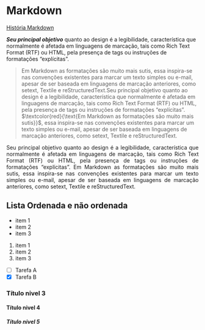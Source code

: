 # Markdown
[História Markdown](<https://pt.wikipedia.org/wiki/Markdown>)

  ***Seu principal objetivo*** quanto ao design é a legibilidade, característica que normalmente é afetada em linguagens de marcação, tais como Rich Text Format (RTF) ou HTML, pela presença de tags ou instruções de formatações “explícitas”. 
  > Em Markdown as formatações são muito mais sutis, essa inspira-se nas convenções existentes para marcar um texto simples ou e-mail, apesar de ser baseada em linguagens de marcação anteriores, como setext, Textile e reStructuredText.Seu principal objetivo quanto ao design é a legibilidade, característica que normalmente é afetada em linguagens de marcação, tais como Rich Text Format (RTF) ou HTML, pela presença de tags ou instruções de formatações “explícitas”. $\textcolor{red}{\text{Em Markdown as formatações são muito mais sutis}}$, essa inspira-se nas convenções existentes para marcar um texto simples ou e-mail, apesar de ser baseada em linguagens de marcação anteriores, como setext, Textile e reStructuredText. 
  
<p align="justify">
Seu principal objetivo quanto ao design é a legibilidade, característica que normalmente é afetada em linguagens de marcação, tais como Rich Text Format (RTF) ou HTML, pela presença de tags ou instruções de formatações “explícitas”. Em Markdown as formatações são muito mais sutis, essa inspira-se nas convenções existentes para marcar um texto simples ou e-mail, apesar de ser baseada em linguagens de marcação anteriores, como setext, Textile e reStructuredText.
<p/>

## Lista Ordenada e não ordenada
* item 1
* item 2
* item 3

1. item 1
2. item 2
3. item 3

- [ ] Tarefa A
- [x] Tarefa B

### Título nivel 3
#### Título nivel 4
##### Título nivel 5
